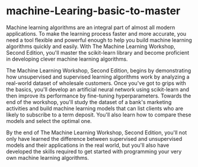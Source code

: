 # machine-Learing-basic-to-master

Machine learning algorithms are an integral part of almost all modern applications. To make the learning process faster and more accurate, you need a tool flexible and powerful enough to help you build machine learning algorithms quickly and easily. With The Machine Learning Workshop, Second Edition, you'll master the scikit-learn library and become proficient in developing clever machine learning algorithms.

The Machine Learning Workshop, Second Edition, begins by demonstrating how unsupervised and supervised learning algorithms work by analyzing a real-world dataset of wholesale customers. Once you've got to grips with the basics, you'll develop an artificial neural network using scikit-learn and then improve its performance by fine-tuning hyperparameters. Towards the end of the workshop, you'll study the dataset of a bank's marketing activities and build machine learning models that can list clients who are likely to subscribe to a term deposit. You'll also learn how to compare these models and select the optimal one.

By the end of The Machine Learning Workshop, Second Edition, you'll not only have learned the difference between supervised and unsupervised models and their applications in the real world, but you'll also have developed the skills required to get started with programming your very own machine learning algorithms.
